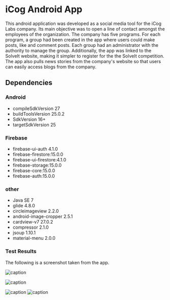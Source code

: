 # iCog Android App

This android application was developed as a social media tool for the iCog Labs company. Its main objective was to open a line of contact amongst the employees of the organization. The company has five programs. For each program, a group had been created in the app where users could make posts, like and comment posts. Each group had an administrator with the authority to manage the group. Additionally, the app was linked to the SolveIt website, making it simpler to register for the the SolveIt competition. The app also pulls news stories from the company's website  so that users can easily access blogs from the company.

## Dependencies
### Android
* compileSdkVersion 27
* buildToolsVersion 25.0.2
* SdkVersion 16+
* targetSdkVersion 25

### Firebase
* firebase-ui-auth 4.1.0
* firebase-firestore:15.0.0
* firebase-ui-firestore:4.1.0
* firebase-storage:15.0.0
* firebase-core:15.0.0
* firebase-auth:15.0.0

### other
* Java SE 7
* glide 4.8.0
* circleimageview 2.2.0
* android-image-cropper 2.5.1
* cardview-v7 27.0.2
* compressor 2.1.0
* jsoup 1.10.1
* material-menu 2.0.0


### Test Results
The following is a screenshot taken from the app. 

![caption](images/img0.jpg)

![caption](images/img1.jpg)

![caption](images/img2.jpg)
![caption](images/img3.jpg)
